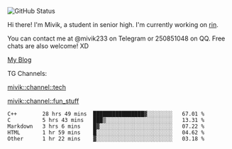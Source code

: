 ![GitHub Status](https://github-readme-stats.vercel.app/api?show_icons=true&username=Mivik)

Hi there! I'm Mivik, a student in senior high. I'm currently working on [rin](https://github.com/Mivik/rin).

You can contact me at @mivik233 on Telegram or 250851048 on QQ. Free chats are also welcome! XD

[My Blog](https://mivik.gitee.io)

TG Channels:

[mivik::channel::tech](https://t.me/mivik_channel_tech/)

[mivik::channel::fun_stuff](https://t.me/mivik_channel_fun_stuff/)

<!--START_SECTION:waka-->
```text
C++        28 hrs 49 mins  ████████████████▓░░░░░░░░   67.01 % 
C          5 hrs 43 mins   ███▒░░░░░░░░░░░░░░░░░░░░░   13.31 % 
Markdown   3 hrs 6 mins    █▓░░░░░░░░░░░░░░░░░░░░░░░   07.22 % 
HTML       1 hr 59 mins    █░░░░░░░░░░░░░░░░░░░░░░░░   04.62 % 
Other      1 hr 22 mins    ▓░░░░░░░░░░░░░░░░░░░░░░░░   03.18 % 
```
<!--END_SECTION:waka-->
